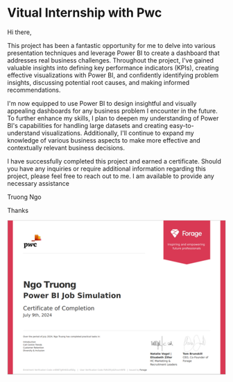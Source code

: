 # Vitual Internship with Pwc

Hi there,

This project has been a fantastic opportunity for me to delve into various presentation techniques and leverage Power BI to create a dashboard that addresses real business challenges. Throughout the project, I've gained valuable insights into defining key performance indicators (KPIs), creating effective visualizations with Power BI, and confidently identifying problem insights, discussing potential root causes, and making informed recommendations.

I'm now equipped to use Power BI to design insightful and visually appealing dashboards for any business problem I encounter in the future. To further enhance my skills, I plan to deepen my understanding of Power BI's capabilities for handling large datasets and creating easy-to-understand visualizations. Additionally, I'll continue to expand my knowledge of various business aspects to make more effective and contextually relevant business decisions.

I have successfully completed this project and earned a certificate. Should you have any inquiries or require additional information regarding this project, please feel free to reach out to me. I am available to provide any necessary assistance

Truong Ngo

Thanks

![certificate](https://github.com/truonglearncode/Forage-Power-BI-Pwc/blob/main/certificate.png)

